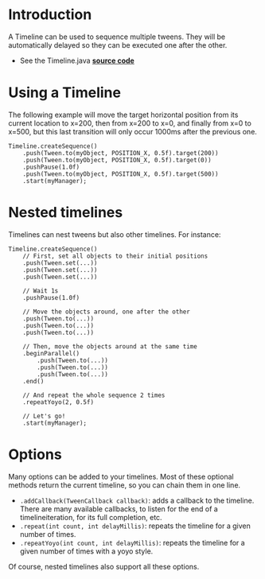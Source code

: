 # Introduction #

A Timeline can be used to sequence multiple tweens. They will be automatically delayed so they can be executed one after the other.

  * See the Timeline.java **[source code](http://code.google.com/p/java-universal-tween-engine/source/browse/tween-engine-api/src/aurelienribon/tweenengine/Timeline.java)**

# Using a Timeline #

The following example will move the target horizontal position from its
current location to x=200, then from x=200 to x=0, and finally from
x=0 to x=500, but this last transition will only occur 1000ms after the previous one.

```
Timeline.createSequence()
    .push(Tween.to(myObject, POSITION_X, 0.5f).target(200))
    .push(Tween.to(myObject, POSITION_X, 0.5f).target(0))
    .pushPause(1.0f)
    .push(Tween.to(myObject, POSITION_X, 0.5f).target(500))
    .start(myManager);
```

# Nested timelines #

Timelines can nest tweens but also other timelines. For instance:

```
Timeline.createSequence()
    // First, set all objects to their initial positions
    .push(Tween.set(...))
    .push(Tween.set(...))
    .push(Tween.set(...))

    // Wait 1s
    .pushPause(1.0f)

    // Move the objects around, one after the other
    .push(Tween.to(...))
    .push(Tween.to(...))
    .push(Tween.to(...))

    // Then, move the objects around at the same time
    .beginParallel()
        .push(Tween.to(...))
        .push(Tween.to(...))
        .push(Tween.to(...))
    .end()

    // And repeat the whole sequence 2 times
    .repeatYoyo(2, 0.5f)

    // Let's go!
    .start(myManager);
```

# Options #

Many options can be added to your timelines. Most of these optional methods return the current timeline, so you can chain them in one line.

  * `.addCallback(TweenCallback callback)`: adds a callback to the timeline. There are many available callbacks, to listen for the end of a timelineiteration, for its full completion, etc.
  * `.repeat(int count, int delayMillis)`: repeats the timeline for a given number of times.
  * `.repeatYoyo(int count, int delayMillis)`: repeats the timeline for a given number of times with a yoyo style.

Of course, nested timelines also support all these options.